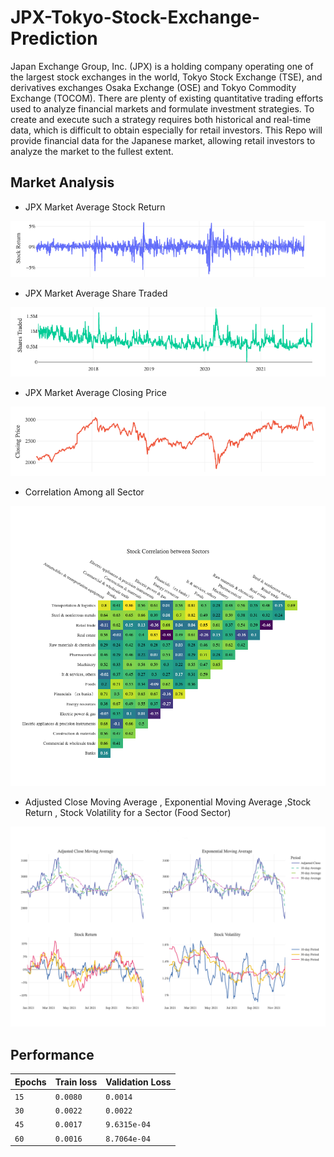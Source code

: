 # JPX-Tokyo-Stock-Exchange-Prediction

Japan Exchange Group, Inc. (JPX) is a holding company operating one of the largest stock exchanges in the world, Tokyo Stock Exchange (TSE), and derivatives exchanges Osaka Exchange (OSE) and Tokyo Commodity Exchange (TOCOM).
There are plenty of existing quantitative trading efforts used to analyze financial markets and formulate investment strategies. To create and execute such a strategy requires both historical and real-time data, which is difficult to obtain especially for retail investors. This Repo will provide financial data for the Japanese market, allowing retail investors to analyze the market to the fullest extent.

## Market Analysis

- JPX Market Average Stock Return

![](assets/stockReturn.png)

- JPX Market Average Share Traded

![](assets/shareTraded.png)

- JPX Market Average Closing Price

![](assets/closingPrice.png)

- Correlation Among all Sector

![](assets/corrAmongSector.png)

- Adjusted Close Moving Average , Exponential Moving Average ,Stock Return , Stock Volatility for a Sector (Food Sector)

![](assets/allForOneSector.png)



## Performance


| Epochs | Train loss       | Validation Loss            |
|:-------|:-----------------|:---------------------------|
| `15`   | `0.0080`         | `0.0014` |
| `30`   | `0.0022`         |  `0.0022`        |
| `45`   |    `0.0017`              |   `9.6315e-04`               |
| `60`   |         `0.0016`                 |    `8.7064e-04`                          |

